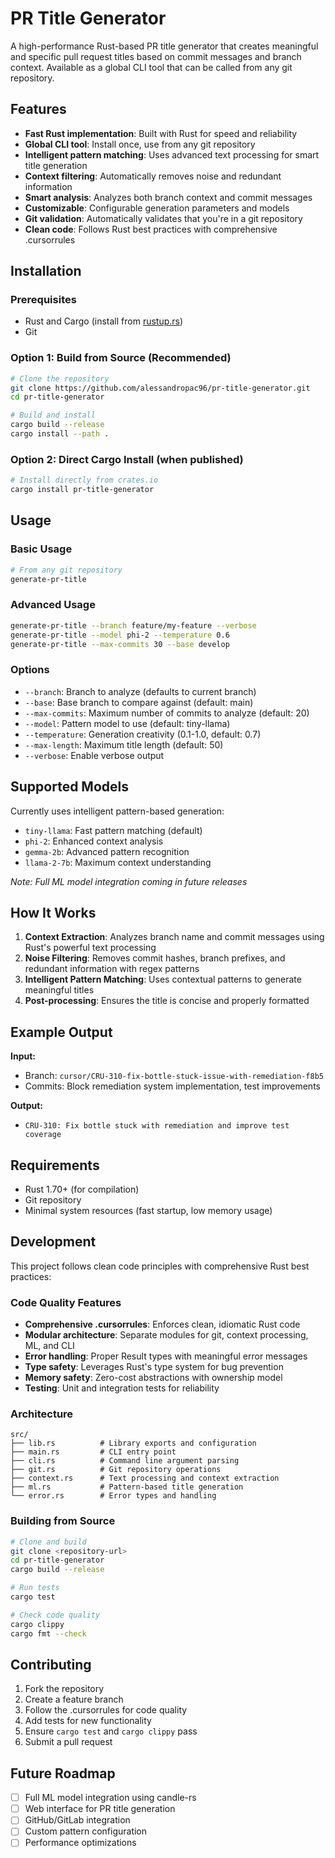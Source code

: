 # PR Title Generator

A high-performance Rust-based PR title generator that creates meaningful and specific pull request titles based on commit messages and branch context. Available as a global CLI tool that can be called from any git repository.

## Features

- **Fast Rust implementation**: Built with Rust for speed and reliability
- **Global CLI tool**: Install once, use from any git repository  
- **Intelligent pattern matching**: Uses advanced text processing for smart title generation
- **Context filtering**: Automatically removes noise and redundant information
- **Smart analysis**: Analyzes both branch context and commit messages
- **Customizable**: Configurable generation parameters and models
- **Git validation**: Automatically validates that you're in a git repository
- **Clean code**: Follows Rust best practices with comprehensive .cursorrules

## Installation

### Prerequisites
- Rust and Cargo (install from [rustup.rs](https://rustup.rs/))
- Git

### Option 1: Build from Source (Recommended)
```bash
# Clone the repository
git clone https://github.com/alessandropac96/pr-title-generator.git
cd pr-title-generator

# Build and install
cargo build --release
cargo install --path .
```

### Option 2: Direct Cargo Install (when published)
```bash
# Install directly from crates.io
cargo install pr-title-generator
```

## Usage

### Basic Usage
```bash
# From any git repository
generate-pr-title
```

### Advanced Usage
```bash
generate-pr-title --branch feature/my-feature --verbose
generate-pr-title --model phi-2 --temperature 0.6
generate-pr-title --max-commits 30 --base develop
```

### Options
- `--branch`: Branch to analyze (defaults to current branch)
- `--base`: Base branch to compare against (default: main)
- `--max-commits`: Maximum number of commits to analyze (default: 20)
- `--model`: Pattern model to use (default: tiny-llama)
- `--temperature`: Generation creativity (0.1-1.0, default: 0.7)
- `--max-length`: Maximum title length (default: 50)
- `--verbose`: Enable verbose output

## Supported Models

Currently uses intelligent pattern-based generation:
- `tiny-llama`: Fast pattern matching (default)
- `phi-2`: Enhanced context analysis
- `gemma-2b`: Advanced pattern recognition
- `llama-2-7b`: Maximum context understanding

*Note: Full ML model integration coming in future releases*

## How It Works

1. **Context Extraction**: Analyzes branch name and commit messages using Rust's powerful text processing
2. **Noise Filtering**: Removes commit hashes, branch prefixes, and redundant information with regex patterns
3. **Intelligent Pattern Matching**: Uses contextual patterns to generate meaningful titles
4. **Post-processing**: Ensures the title is concise and properly formatted

## Example Output

**Input:**
- Branch: `cursor/CRU-310-fix-bottle-stuck-issue-with-remediation-f8b5`
- Commits: Block remediation system implementation, test improvements

**Output:**
- `CRU-310: Fix bottle stuck with remediation and improve test coverage`

## Requirements

- Rust 1.70+ (for compilation)
- Git repository
- Minimal system resources (fast startup, low memory usage)

## Development

This project follows clean code principles with comprehensive Rust best practices:

### Code Quality Features
- **Comprehensive .cursorrules**: Enforces clean, idiomatic Rust code
- **Modular architecture**: Separate modules for git, context processing, ML, and CLI
- **Error handling**: Proper Result types with meaningful error messages
- **Type safety**: Leverages Rust's type system for bug prevention
- **Memory safety**: Zero-cost abstractions with ownership model
- **Testing**: Unit and integration tests for reliability

### Architecture
```
src/
├── lib.rs          # Library exports and configuration
├── main.rs         # CLI entry point
├── cli.rs          # Command line argument parsing
├── git.rs          # Git repository operations
├── context.rs      # Text processing and context extraction
├── ml.rs           # Pattern-based title generation
└── error.rs        # Error types and handling
```

### Building from Source
```bash
# Clone and build
git clone <repository-url>
cd pr-title-generator
cargo build --release

# Run tests
cargo test

# Check code quality
cargo clippy
cargo fmt --check
```

## Contributing

1. Fork the repository
2. Create a feature branch
3. Follow the .cursorrules for code quality
4. Add tests for new functionality  
5. Ensure `cargo test` and `cargo clippy` pass
6. Submit a pull request

## Future Roadmap

- [ ] Full ML model integration using candle-rs
- [ ] Web interface for PR title generation
- [ ] GitHub/GitLab integration
- [ ] Custom pattern configuration
- [ ] Performance optimizations
